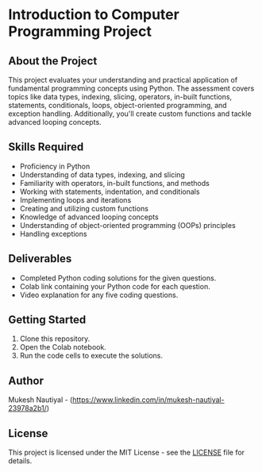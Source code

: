 # Introduction to Computer Programming Project

## About the Project

This project evaluates your understanding and practical application of fundamental programming concepts using Python. The assessment covers topics like data types, indexing, slicing, operators, in-built functions, statements, conditionals, loops, object-oriented programming, and exception handling. Additionally, you'll create custom functions and tackle advanced looping concepts.

## Skills Required

- Proficiency in Python
- Understanding of data types, indexing, and slicing
- Familiarity with operators, in-built functions, and methods
- Working with statements, indentation, and conditionals
- Implementing loops and iterations
- Creating and utilizing custom functions
- Knowledge of advanced looping concepts
- Understanding of object-oriented programming (OOPs) principles
- Handling exceptions

## Deliverables

- Completed Python coding solutions for the given questions.
- Colab link containing your Python code for each question.
- Video explanation for any five coding questions.

## Getting Started

1. Clone this repository.
2. Open the Colab notebook.
3. Run the code cells to execute the solutions.

## Author

Mukesh Nautiyal - (https://www.linkedin.com/in/mukesh-nautiyal-23978a2b1/)

## License

This project is licensed under the MIT License - see the [LICENSE](LICENSE) file for details.
